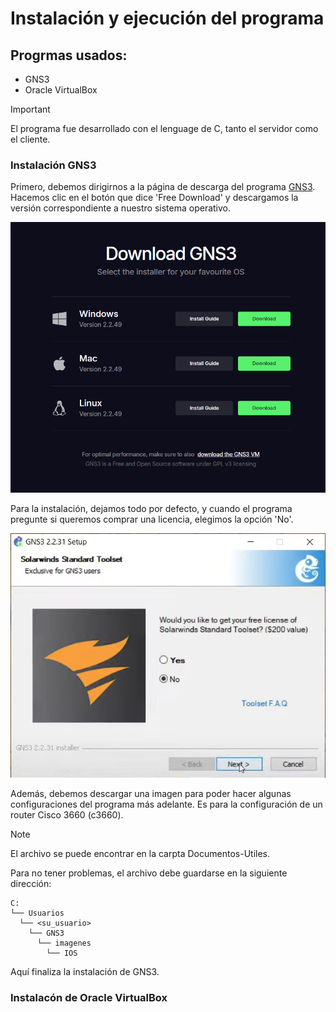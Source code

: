 # Instalación y ejecución del programa

## Progrmas usados:
* GNS3
* Oracle VirtualBox

> [!IMPORTANT]
> El programa fue desarrollado con el lenguage de C, tanto el servidor como el cliente.

### Instalación GNS3

Primero, debemos dirigirnos a la página de descarga del programa [GNS3](https://www.gns3.com). Hacemos clic en el botón que dice 'Free Download' y descargamos la versión correspondiente a nuestro sistema operativo.

![Download page](image.png)

Para la instalación, dejamos todo por defecto, y cuando el programa pregunte si queremos comprar una licencia, elegimos la opción 'No'.

![License option](image-1.png)

Además, debemos descargar una imagen para poder hacer algunas configuraciones del programa más adelante. Es para la configuración de un router Cisco 3660 (c3660).

> [!NOTE]
> El archivo se puede encontrar en la carpta Documentos-Utiles.

Para no tener problemas, el archivo debe guardarse en la siguiente dirección:
```
C:
└── Usuarios
  └── <su_usuario>
    └── GNS3
      └── imagenes
        └── IOS
```

Aquí finaliza la instalación de GNS3.

### Instalacón de Oracle VirtualBox
